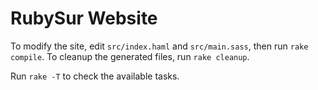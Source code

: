RubySur Website
===============

To modify the site, edit `src/index.haml` and `src/main.sass`, then run `rake
compile`. To cleanup the generated files, run `rake cleanup`.

Run `rake -T` to check the available tasks.
